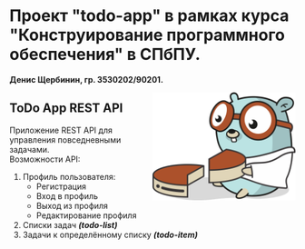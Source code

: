 # Проект "todo-app" в рамках курса "Конструирование программного обеспечения" в СПбПУ.  

**Денис Щербинин, гр. 3530202/90201.**  

<img align="right" width="50%" src="./images/gopher-big-slice.png" alt="">  

## ToDo App REST API  

Приложение REST API для управления повседневными задачами.  
Возможности API:
1. Профиль пользователя:
    - Регистрация
    - Вход в профиль
    - Выход из профиля
    - Редактирование профиля
2. Списки задач ***(todo-list)***
3. Задачи к определённому списку ***(todo-item)***
